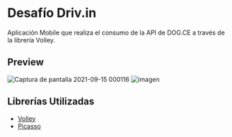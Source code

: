 # Desafío Driv.in
Aplicación Mobile que realiza el consumo de la API de DOG.CE a través de la librería Volley.

## Preview
![Captura de pantalla 2021-09-15 000116](https://user-images.githubusercontent.com/26810114/133363401-23894c77-27e9-4831-a7ab-f8ebf3d62a62.png)
![imagen](https://user-images.githubusercontent.com/26810114/133363443-14019096-cbcf-4c38-a5d3-56227e8ae3f9.png)


## Librerías Utilizadas
* [Volley](https://github.com/google/volley)
* [Picasso](https://github.com/square/picasso)
